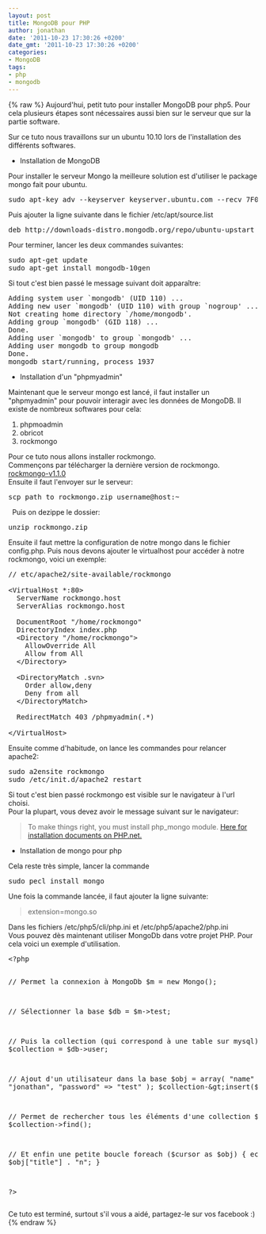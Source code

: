 ```yaml
---
layout: post
title: MongoDB pour PHP
author: jonathan
date: '2011-10-23 17:30:26 +0200'
date_gmt: '2011-10-23 17:30:26 +0200'
categories:
- MongoDB
tags:
- php
- mongodb
---
```

{% raw %}
Aujourd'hui, petit tuto pour installer MongoDB pour php5. Pour cela plusieurs étapes sont nécessaires aussi bien sur le serveur que sur la partie software.

Sur ce tuto nous travaillons sur un ubuntu 10.10 lors de l'installation des différents softwares.

<!--more-->

<ul>
<li>Installation de MongoDB</li>
</ul>
<div>Pour installer le serveur Mongo la meilleure solution est d'utiliser le package mongo fait pour ubuntu.</div>
<div>
<pre class="brush: shell; gutter: true">sudo apt-key adv --keyserver keyserver.ubuntu.com --recv 7F0CEB10</pre>
</div>
<div>Puis ajouter la ligne suivante dans le fichier /etc/apt/source.list</div>
<div>
<pre class="brush: shell; gutter: false">deb http://downloads-distro.mongodb.org/repo/ubuntu-upstart dist 10gen</pre>
</div>
<div>Pour terminer, lancer les deux commandes suivantes:</div>
<div>
<pre class="brush: shell; gutter: true">sudo apt-get update
sudo apt-get install mongodb-10gen</pre>
</div>
<div>Si tout c'est bien passé le message suivant doit apparaître:</div>
<div>
<pre class="brush: shell; gutter: true">Adding system user `mongodb' (UID 110) ...
Adding new user `mongodb' (UID 110) with group `nogroup' ...
Not creating home directory `/home/mongodb'.
Adding group `mongodb' (GID 118) ...
Done.
Adding user `mongodb' to group `mongodb' ...
Adding user mongodb to group mongodb
Done.
mongodb start/running, process 1937</pre>
</div>
<ul>
<li>Installation d'un "phpmyadmin"</li>
</ul>
Maintenant que le serveur mongo est lancé, il faut installer un "phpmyadmin" pour pouvoir interagir avec les données de MongoDB. Il existe de nombreux softwares pour cela:

<ol>
<li>phpmoadmin</li>
<li>obricot</li>
<li>rockmongo</li>
</ol>
<div>Pour ce tuto nous allons installer rockmongo.</div>
<div>Commençons par télécharger la dernière version de rockmongo.</div>
<div><a href="http://clycks.fr/wp-content/uploads/2011/10/rockmongo-v1.1.0.zip">rockmongo-v1.1.0</a></div>
<div>Ensuite il faut l'envoyer sur le serveur:</div>
<div>
<pre class="brush: shell; gutter: true">scp path_to_rockmongo.zip username@host:~</pre>
</div>
<div>  Puis on dezippe le dossier:</div>
<div>
<pre class="brush: shell; gutter: true">unzip rockmongo.zip</pre>
</div>
<div>
Ensuite il faut mettre la configuration de notre mongo dans le fichier config.php. Puis nous devons ajouter le virtualhost pour accéder à notre rockmongo, voici un exemple:

<pre class="lang:default decode:true brush: shell; gutter: true ">// etc/apache2/site-available/rockmongo

&lt;VirtualHost *:80&gt;
  ServerName rockmongo.host
  ServerAlias rockmongo.host

  DocumentRoot "/home/rockmongo"
  DirectoryIndex index.php
  &lt;Directory "/home/rockmongo"&gt;
    AllowOverride All
    Allow from All
  &lt;/Directory&gt;

  &lt;DirectoryMatch .svn&gt;
    Order allow,deny
    Deny from all
  &lt;/DirectoryMatch&gt;

  RedirectMatch 403 /phpmyadmin(.*)

&lt;/VirtualHost&gt;</pre>
</div>
<div>Ensuite comme d'habitude, on lance les commandes pour relancer apache2:</div>
<div>
<pre class="brush: shell; gutter: true">sudo a2ensite rockmongo
sudo /etc/init.d/apache2 restart</pre>
</div>
<div>Si tout c'est bien passé rockmongo est visible sur le navigateur à l'url choisi.</div>
<div>Pour la plupart, vous devez avoir le message suivant sur le navigateur:</div>
<blockquote>
<div>To make things right, you must install php_mongo module. <a href="http://www.php.net/manual/en/mongo.installation.php" target="_blank">Here for installation documents on PHP.net.</a></div>
</blockquote>
<div>
<ul>
<li>Installation de mongo pour php</li>
</ul>
</div>
<div>Cela reste très simple, lancer la commande</div>
<div>
<pre class="brush: shell; gutter: true">sudo pecl install mongo</pre>
</div>
<div>Une fois la commande lancée, il faut ajouter la ligne suivante:</div>
<blockquote>
<div>extension=mongo.so</div>
</blockquote>
<div>Dans les fichiers /etc/php5/cli/php.ini et /etc/php5/apache2/php.ini</div>
<div>Vous pouvez dès maintenant utiliser MongoDb dans votre projet PHP. Pour cela voici un exemple d'utilisation.</div>
<div>
<pre class="lang:php decode:true brush: php; gutter: true">&lt;?php

// Permet la connexion à MongoDb
$m = new Mongo();

// Sélectionner la base
$db = $m-&gt;test;

// Puis la collection (qui correspond à une table sur mysql)
$collection = $db-&gt;user;

// Ajout d'un utilisateur dans la base
$obj = array( "name" =&gt; "jonathan", "password" =&gt; "test" );
$collection-&gt;insert($obj);

// Permet de rechercher tous les éléments d'une collection
$cursor = $collection-&gt;find();

// Et enfin une petite boucle
foreach ($cursor as $obj) {
    echo $obj["title"] . "n";
}

?&gt;</pre>
</div>
<div>Ce tuto est terminé, surtout s'il vous a aidé, partagez-le sur vos facebook :)</div>
{% endraw %}
